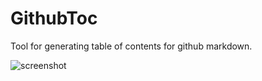 # GithubToc

Tool for generating table of contents for github markdown.

![screenshot](http://i.imgur.com/bUKJaLN.png)
